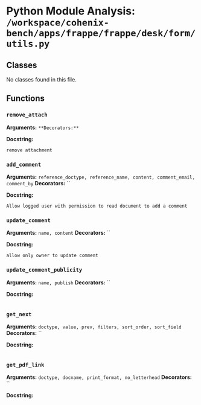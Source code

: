 # Python Module Analysis: `/workspace/cohenix-bench/apps/frappe/frappe/desk/form/utils.py`

## Classes

No classes found in this file.


## Functions

### `remove_attach`
**Arguments:** ``
**Decorators:** ``

**Docstring:**
```
remove attachment
```
### `add_comment`
**Arguments:** `reference_doctype, reference_name, content, comment_email, comment_by`
**Decorators:** ``

**Docstring:**
```
Allow logged user with permission to read document to add a comment
```
### `update_comment`
**Arguments:** `name, content`
**Decorators:** ``

**Docstring:**
```
allow only owner to update comment
```
### `update_comment_publicity`
**Arguments:** `name, publish`
**Decorators:** ``

**Docstring:**
```

```
### `get_next`
**Arguments:** `doctype, value, prev, filters, sort_order, sort_field`
**Decorators:** ``

**Docstring:**
```

```
### `get_pdf_link`
**Arguments:** `doctype, docname, print_format, no_letterhead`
**Decorators:** ``

**Docstring:**
```

```

